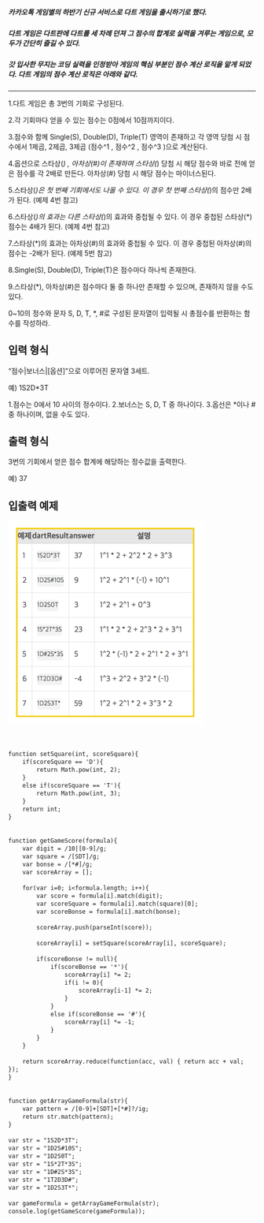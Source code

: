 ##### 카카오톡 게임별의 하반기 신규 서비스로 다트 게임을 출시하기로 했다. 

##### 다트 게임은 다트판에 다트를 세 차례 던져 그 점수의 합계로 실력을 겨루는 게임으로, 모두가 간단히 즐길 수 있다.

##### 갓 입사한 무지는 코딩 실력을 인정받아 게임의 핵심 부분인 점수 계산 로직을 맡게 되었다. 다트 게임의 점수 계산 로직은 아래와 같다.


* * *

1.다트 게임은 총 3번의 기회로 구성된다.

2.각 기회마다 얻을 수 있는 점수는 0점에서 10점까지이다.

3.점수와 함께 Single(S), Double(D), Triple(T) 영역이 존재하고 각 영역 당첨 시 점수에서 1제곱, 2제곱, 3제곱 (점수^1 , 점수^2 , 점수^3 )으로 계산된다.

4.옵션으로 스타상(*) , 아차상(#)이 존재하며 스타상(*) 당첨 시 해당 점수와 바로 전에 얻은 점수를 각 2배로 만든다. 아차상(#) 당첨 시 해당 점수는 마이너스된다.

5.스타상(*)은 첫 번째 기회에서도 나올 수 있다. 이 경우 첫 번째 스타상(*)의 점수만 2배가 된다. (예제 4번 참고)

6.스타상(*)의 효과는 다른 스타상(*)의 효과와 중첩될 수 있다. 이 경우 중첩된 스타상(*) 점수는 4배가 된다. (예제 4번 참고)

7.스타상(*)의 효과는 아차상(#)의 효과와 중첩될 수 있다. 이 경우 중첩된 아차상(#)의 점수는 -2배가 된다. (예제 5번 참고)

8.Single(S), Double(D), Triple(T)은 점수마다 하나씩 존재한다.

9.스타상(*), 아차상(#)은 점수마다 둘 중 하나만 존재할 수 있으며, 존재하지 않을 수도 있다.

0~10의 정수와 문자 S, D, T, *, #로 구성된 문자열이 입력될 시 총점수를 반환하는 함수를 작성하라.

## 입력 형식

“점수|보너스|[옵션]”으로 이루어진 문자열 3세트.

예) 1S2D*3T

1.점수는 0에서 10 사이의 정수이다.
2.보너스는 S, D, T 중 하나이다.
3.옵선은 *이나 # 중 하나이며, 없을 수도 있다.

## 출력 형식

3번의 기회에서 얻은 점수 합계에 해당하는 정수값을 출력한다.

예) 37

## 입출력 예제

![Alt text](/img/dart.png)



```


function setSquare(int, scoreSquare){
    if(scoreSquare == 'D'){
        return Math.pow(int, 2);
    }
    else if(scoreSquare == 'T'){
        return Math.pow(int, 3);
    }
    return int;
}


function getGameScore(formula){
    var digit = /10|[0-9]/g;
    var square = /[SDT]/g;
    var bonse = /[*#]/g;
    var scoreArray = [];
 
    for(var i=0; i<formula.length; i++){
        var score = formula[i].match(digit);
        var scoreSquare = formula[i].match(square)[0];
        var scoreBonse = formula[i].match(bonse);

        scoreArray.push(parseInt(score));

        scoreArray[i] = setSquare(scoreArray[i], scoreSquare);

        if(scoreBonse != null){
            if(scoreBonse == '*'){
                scoreArray[i] *= 2;
                if(i != 0){
                    scoreArray[i-1] *= 2;
                }
            }
            else if(scoreBonse == '#'){
                scoreArray[i] *= -1;
            }
        }
    }

    return scoreArray.reduce(function(acc, val) { return acc + val; });
}


function getArrayGameFormula(str){
    var pattern = /[0-9]+[SDT]+[*#]?/ig;
    return str.match(pattern);
}

var str = "1S2D*3T";
var str = "1D2S#10S";
var str = "1D2S0T";
var str = "1S*2T*3S";
var str = "1D#2S*3S";
var str = "1T2D3D#";
var str = "1D2S3T*";

var gameFormula = getArrayGameFormula(str);
console.log(getGameScore(gameFormula));


```
